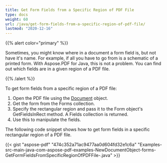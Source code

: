 ```yaml
---
title: Get Form Fields from a Specific Region of PDF File
type: docs
weight: 60
url: /java/get-form-fields-from-a-specific-region-of-pdf-file/
lastmod: "2020-12-16"
---
```


{{% alert color="primary" %}} 

Sometimes, you might know where in a document a form field is, but not have it's name. For example, if all you have to go from is a schematic of a printed form. With Aspose.PDF for Java, this is not a problem. You can find out which fields are in a given region of a PDF file.

{{% /alert %}} 

To get form fields from a specific region of a PDF file:

1. Open the PDF file using the [Document](http://www.aspose.com/api/java/pdf/com.aspose.pdf/classes/Document) object.
1. Get the form from the Forms collection.
1. Specify the rectangular region and pass it to the Form object's GetFieldsInRect method. A Fields collection is returned.
1. Use this to manipulate the fields.

The following code snippet shows how to get form fields in a specific rectangular region of a PDF file.

{{< gist "aspose-pdf" "474c352a71ac9477aa0d604fd32e1c6a" "Examples-src-main-java-com-aspose-pdf-examples-NewDocumentObject-forms-GetFormFieldsFromSpecificRegionOfPDFFile-.java" >}}
